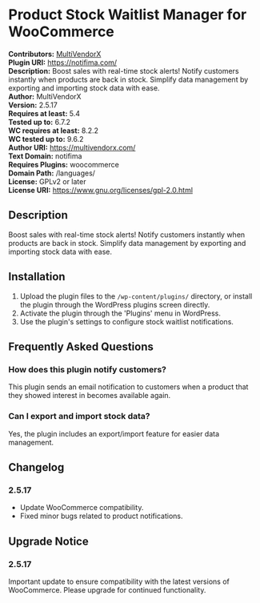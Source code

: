 # Product Stock Waitlist Manager for WooCommerce #
**Contributors:** [MultiVendorX](https://profiles.wordpress.org/MultiVendorX/)  
**Plugin URI:** https://notifima.com/  
**Description:** Boost sales with real-time stock alerts! Notify customers instantly when products are back in stock. Simplify data management by exporting and importing stock data with ease.  
**Author:** MultiVendorX  
**Version:** 2.5.17  
**Requires at least:** 5.4  
**Tested up to:** 6.7.2  
**WC requires at least:** 8.2.2  
**WC tested up to:** 9.6.2  
**Author URI:** https://multivendorx.com/  
**Text Domain:** notifima  
**Requires Plugins:** woocommerce  
**Domain Path:** /languages/  
**License:** GPLv2 or later  
**License URI:** https://www.gnu.org/licenses/gpl-2.0.html  

## Description ##

Boost sales with real-time stock alerts! Notify customers instantly when products are back in stock. Simplify data management by exporting and importing stock data with ease.

## Installation ##

1. Upload the plugin files to the `/wp-content/plugins/` directory, or install the plugin through the WordPress plugins screen directly.
2. Activate the plugin through the 'Plugins' menu in WordPress.
3. Use the plugin's settings to configure stock waitlist notifications.

## Frequently Asked Questions ##

### How does this plugin notify customers? ###

This plugin sends an email notification to customers when a product that they showed interest in becomes available again.

### Can I export and import stock data? ###

Yes, the plugin includes an export/import feature for easier data management.

## Changelog ##

### 2.5.17 ###
* Update WooCommerce compatibility.
* Fixed minor bugs related to product notifications.

## Upgrade Notice ##

### 2.5.17 ###
Important update to ensure compatibility with the latest versions of WooCommerce. Please upgrade for continued functionality.

